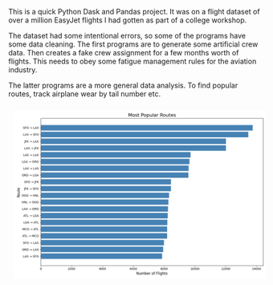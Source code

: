 
This is a quick Python Dask and Pandas project. It was on a flight dataset of over a million EasyJet flights I had gotten as part of a college workshop.

The dataset had some intentional errors, so some of the programs have some data cleaning. The first programs are to generate some artificial crew data. Then creates a fake crew assignment for a few months worth of flights. This needs to obey some fatigue management rules for the aviation industry.

The latter programs are a more general data analysis. To find popular routes, track airplane wear by tail number etc.

<p align="center">
  <img src="Routes.png" 
       alt="Routes" width="950" style="margin: 10px;">
</p>
